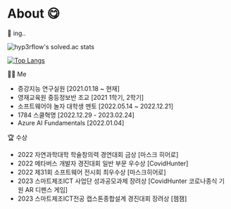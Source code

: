 # About 😋  
💛 ing..  
  
![hyp3rflow's solved.ac stats](https://github-readme-solvedac.hyp3rflow.vercel.app/api/?handle=thumbb&theme=ffe4e1)

[![Top Langs](https://github-readme-stats.vercel.app/api/top-langs/?username=eooomji&layout=compact)](https://github.com/eooomji/github-readme-stats)  

🤸‍♀️ Me
- 증강지능 연구실원 [2021.01.18 ~ 현재]
- 영재교육원 중등정보반 조교 [2021 1학기, 2학기]
- 소프트웨어야 놀자 대학생 멘토 [2022.05.14 ~ 2022.12.21]
- 1784 스쿨혁명 [2022.12.29 - 2023.02.24]
- Azure AI Fundamentals [2022.01.04]   

🏆 수상
- 2022 자연과학대학 학술창의력 경연대회 금상 [마스크 히어로]
- 2022 메타버스 개발자 경진대회 일반 부문 우수상 [CovidHunter]
- 2022 제31회 소프트웨어 전시회 최우수상 [마스크히어로]
- 2023 스마트제조ICT 사업단 성과공모과제 장려상 [CovidHunter 코로나종식 기원 AR 디펜스 게임]
- 2023 스마트제조ICT전공 캡스톤종합설계 경진대회 장려상 [젬잼]

  
<!--
**eooomji/eooomji** is a ✨ _special_ ✨ repository because its `README.md` (this file) appears on your GitHub profile.

Here are some ideas to get you started:

- 🔭 I’m currently working on ...
- 🌱 I’m currently learning ...
- 👯 I’m looking to collaborate on ...
- 🤔 I’m looking for help with ...
- 💬 Ask me about ...
- 📫 How to reach me: ...
- 😄 Pronouns: ...
- ⚡ Fun fact: ...
-->
